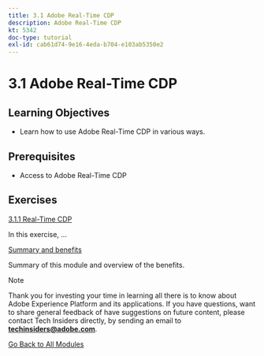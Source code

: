 ```yaml
---
title: 3.1 Adobe Real-Time CDP
description: Adobe Real-Time CDP
kt: 5342
doc-type: tutorial
exl-id: cab61d74-9e16-4eda-b704-e103ab5350e2
---
```

# 3.1 Adobe Real-Time CDP

## Learning Objectives

- Learn how to use Adobe Real-Time CDP in various ways.

## Prerequisites

- Access to Adobe Real-Time CDP

## Exercises

[3.1.1 Real-Time CDP](./ex1.md)

In this exercise, ...

[Summary and benefits](./summary.md)

Summary of this module and overview of the benefits.

>[!NOTE]
>
>Thank you for investing your time in learning all there is to know about Adobe Experience Platform and its applications. If you have questions, want to share general feedback of have suggestions on future content, please contact Tech Insiders directly, by sending an email to **techinsiders@adobe.com**.

[Go Back to All Modules](../../../overview.md)
